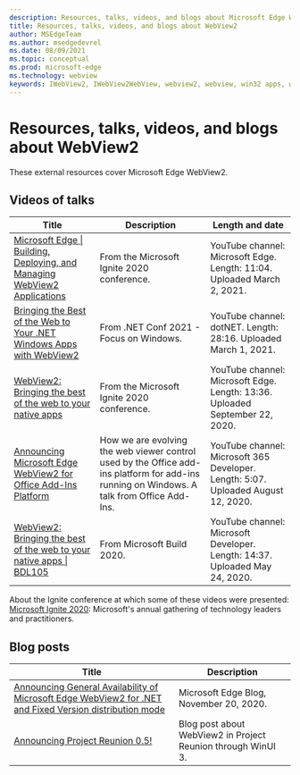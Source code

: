 ```yaml
---
description: Resources, talks, videos, and blogs about Microsoft Edge WebView2
title: Resources, talks, videos, and blogs about WebView2
author: MSEdgeTeam
ms.author: msedgedevrel
ms.date: 08/09/2021
ms.topic: conceptual
ms.prod: microsoft-edge
ms.technology: webview
keywords: IWebView2, IWebView2WebView, webview2, webview, win32 apps, win32, edge, ICoreWebView2, ICoreWebView2Host, browser control, edge html
---
```

# Resources, talks, videos, and blogs about WebView2

These external resources cover Microsoft Edge WebView2.


## Videos of talks


| Title | Description | Length and date |
|---|---|---|
| [Microsoft Edge \| Building, Deploying, and Managing WebView2 Applications](https://www.youtube.com/watch?v=LX-eXvcSx6c) | From the Microsoft Ignite 2020 conference. | YouTube channel: Microsoft Edge.  Length: 11:04.  Uploaded March 2, 2021. |
| [Bringing the Best of the Web to Your .NET Windows Apps with WebView2](https://www.youtube.com/watch?v=I_ZBhK9_gTE) | From .NET Conf 2021 - Focus on Windows. | YouTube channel: dotNET.  Length: 28:16.  Uploaded March 1, 2021. |
| [WebView2: Bringing the best of the web to your native apps](https://www.youtube.com/watch?v=-ri7TmPeqLc) | From the Microsoft Ignite 2020 conference. | YouTube channel: Microsoft Edge.  Length: 13:36.  Uploaded September 22, 2020. |
| [Announcing Microsoft Edge WebView2 for Office Add-Ins Platform](https://www.youtube.com/watch?v=D73D-EB89Fs) | How we are evolving the web viewer control used by the Office add-ins platform for add-ins running on Windows.  A talk from Office Add-Ins. | YouTube channel: Microsoft 365 Developer.  Length: 5:07.  Uploaded August 12, 2020. |
| [WebView2: Bringing the best of the web to your native apps \| BDL105](https://www.youtube.com/watch?v=P0K3DWp05QQ) | From Microsoft Build 2020. | YouTube channel: Microsoft Developer.  Length: 14:37.  Uploaded May 24, 2020. |
  
About the Ignite conference at which some of these videos were presented: [Microsoft Ignite 2020](https://news.microsoft.com/ignite2020/): Microsoft's annual gathering of technology leaders and practitioners.


## Blog posts

| Title | Description |
|---|---|
| [Announcing General Availability of Microsoft Edge WebView2 for .NET and Fixed Version distribution mode](https://blogs.windows.com/msedgedev/2020/11/20/announcing-general-availability-of-microsoft-edge-webview2-for-net-and-fixed-version-distribution-mode/) | Microsoft Edge Blog, November 20, 2020. |
| [Announcing Project Reunion 0.5!](https://blogs.windows.com/windowsdeveloper/2021/03/29/announcing-project-reunion-0-5/) | Blog post about WebView2 in Project Reunion through WinUI 3. |

<!-- todo: link when other PR is merged
## See also

*  devtools equivalent page
-->
